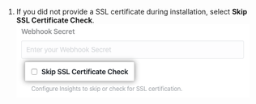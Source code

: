 1. If you did not provide a SSL certificate during installation, select **Skip SSL Certificate Check**. ![Checkbox to skip SSL certificate check](/assets/images/help/insights/skip-ssl.png)
